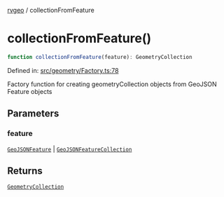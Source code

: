 [rvgeo](../index.md) / collectionFromFeature

# collectionFromFeature()

```ts
function collectionFromFeature(feature): GeometryCollection
```

Defined in: [src/geometry/Factory.ts:78](https://github.com/pzq123456/RVGeo/blob/e727f6f6e310621d656b74948bed9956ff45a613/src/geometry/Factory.ts#L78)

Factory function for creating geometryCollection objects from GeoJSON Feature objects

## Parameters

### feature

[`GeoJSONFeature`](../interfaces/GeoJSONFeature.md) | [`GeoJSONFeatureCollection`](../interfaces/GeoJSONFeatureCollection.md)

## Returns

[`GeometryCollection`](../classes/GeometryCollection.md)
